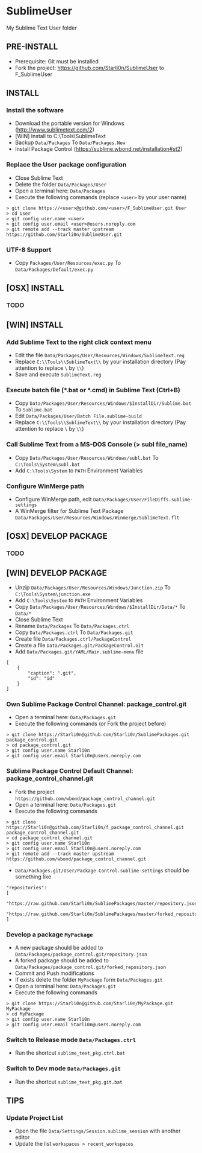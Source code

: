 SublimeUser
===========

My Sublime Text User folder


PRE-INSTALL
-----------

- Prerequisite: Git must be installed
- Fork the project: https://github.com/Starli0n/SublimeUser to F_SublimeUser


INSTALL
-------

### Install the software
- Download the portable version for Windows (http://www.sublimetext.com/2)
- [WIN] Install to C:\Tools\SublimeText
- Backup `Data/Packages` To `Data/Packages.New`
- Install Package Control (https://sublime.wbond.net/installation#st2)

### Replace the User package configuration
- Close Sublime Text
- Delete the folder `Data/Packages/User`
- Open a terminal here: `Data/Packages`
- Execute the following commands (replace `<user>` by your user name)
```
> git clone https://<user>@github.com/<user>/F_SublimeUser.git User
> cd User
> git config user.name <user>
> git config user.email <user>@users.noreply.com
> git remote add --track master upstream https://github.com/Starli0n/SublimeUser.git
```

### UTF-8 Support
- Copy `Packages/User/Resources/exec.py` To `Data/Packages/Default/exec.py`


[OSX] INSTALL
-------------

### TODO


[WIN] INSTALL
-------------

### Add Sublime Text to the right click context menu
- Edit the file `Data/Packages/User/Resources/Windows/SublimeText.reg`
- Replace `C:\\Tools\\SublimeText\\` by your installation directory (Pay attention to replace `\` by `\\`)
- Save and execute `SublimeText.reg`

### Execute batch file (*.bat or *.cmd) in Sublime Text (Ctrl+B)
- Copy `Data/Packages/User/Resources/Windows/$InstallDir/Sublime.bat` To `Sublime.bat`
- Edit `Data/Packages/User/Batch File.sublime-build`
- Replace `C:\\Tools\\SublimeText\\` by your installation directory (Pay attention to replace `\` by `\\`)

### Call Sublime Text from a MS-DOS Console (> subl file_name)
- Copy `Data/Packages/User/Resources/Windows/subl.bat` To `C:\Tools\System\subl.bat`
- Add `C:\Tools\System` to `PATH` Environment Variables

### Configure WinMerge path
- Configure WinMerge path, edit `Data/Packages/User/FileDiffs.sublime-settings`
- A WinMerge filter for Sublime Text Package `Data/Packages/User/Resources/Windows/Winmerge/SublimeText.flt`


[OSX] DEVELOP PACKAGE
---------------------

### TODO


[WIN] DEVELOP PACKAGE
---------------------

- Unzip `Data/Packages/User/Resources/Windows/Junction.zip` To `C:\Tools\System\junction.exe`
- Add `C:\Tools\System` to `PATH` Environment Variables
- Copy `Data/Packages/User/Resources/Windows/$InstallDir/Data/*` To `Data/*`
- Close Sublime Text
- Rename `Data/Packages` To `Data/Packages.ctrl`
- Copy `Data/Packages.ctrl` To `Data/Packages.git`
- Create file `Data/Packages.ctrl/PackageControl`
- Create a file `Data/Packages.git/PackageControl.Git`
- Add `Data/Packages.git/YAML/Main.sublime-menu` file
```
[
    {
        "caption": ".git",
        "id": "id"
    }
]
```

### Own Sublime Package Control Channel: package_control.git
- Open a terminal here: `Data/Packages.git`
- Execute the following commands (or Fork the project before)
```
> git clone https://Starli0n@github.com/Starli0n/SublimePackages.git package_control.git
> cd package_control.git
> git config user.name Starli0n
> git config user.email Starli0n@users.noreply.com
```

### Sublime Package Control Default Channel: package_control_channel.git
- Fork the project `https://github.com/wbond/package_control_channel.git`
- Open a terminal here: `Data/Packages.git`
- Execute the following commands
```
> git clone https://Starli0n@github.com/Starli0n/f_package_control_channel.git package_control_channel.git
> cd package_control_channel.git
> git config user.name Starli0n
> git config user.email Starli0n@users.noreply.com
> git remote add --track master upstream https://github.com/wbond/package_control_channel.git
```

- `Data/Packages.git/User/Package Control.sublime-settings` should be something like
```
"repositories":
[
	"https://raw.github.com/Starli0n/SublimePackages/master/repository.json",
	"https://raw.github.com/Starli0n/SublimePackages/master/forked_repository.json"
]
```

### Develop a package `MyPackage`
- A new package should be added to `Data/Packages/package_control.git/repository.json`
- A forked package should be added to `Data/Packages/package_control.git/forked_repository.json`
- Commit and Push modifications
- If exists delete the folder `MyPackage` form `Data/Packages.git`
- Open a terminal here: `Data/Packages.git`
- Execute the following commands
```
> git clone https://Starli0n@github.com/Starli0n/MyPackage.git MyPackage
> cd MyPackage
> git config user.name Starli0n
> git config user.email Starli0n@users.noreply.com
```

### Switch to Release mode `Data/Packages.ctrl`
- Run the shortcut `sublime_text_pkg.ctrl.bat`

### Switch to Dev mode `Data/Packages.git`
- Run the shortcut `sublime_text_pkg.git.bat`


TIPS
----

### Update Project List
- Open the file `Data/Settings/Session.sublime_session` with another editor
- Update the list `workspaces > recent_workspaces`
